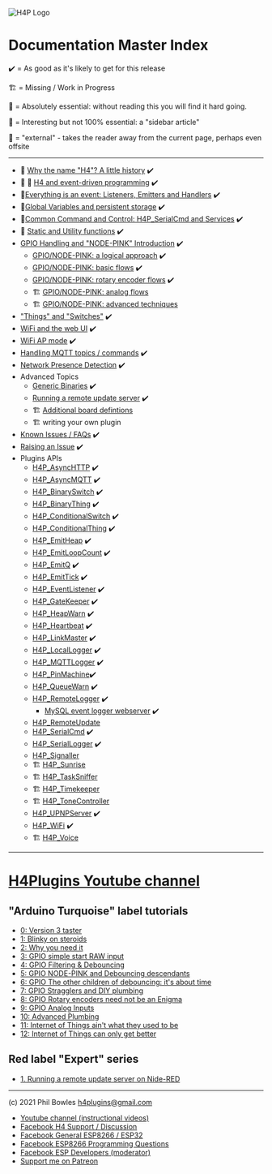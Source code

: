 ![H4P Logo](../assets/H4PLogo.png)

# Documentation Master Index

:heavy_check_mark: = As good as it's likely to get for this release

:building_construction: = Missing / Work in Progress

:gem: = Absolutely essential: without reading this you will find it hard going.

:cherry_blossom: = Interesting but not 100% essential: a "sidebar article"

:door: = "external" - takes the reader away from the current page, perhaps even offsite

---

* :cherry_blossom: [Why the name "H4"? A little history](h4.md) :heavy_check_mark:
* :gem: :door: [H4 and event-driven programming](https://github.com/philbowles/H4#why-do-i-need-it)  :heavy_check_mark:
* :gem:[Everything is an event: Listeners, Emitters and Handlers](events.md) :heavy_check_mark:
* :gem:[Global Variables and persistent storage](globals.md) :heavy_check_mark:
* :gem:[Common Command and Control: H4P_SerialCmd and Services](ccc.md) :heavy_check_mark:
* :cherry_blossom: [Static and Utility functions](statics.md) :heavy_check_mark:
* [GPIO Handling and "NODE-PINK" Introduction](nodepink.md) :heavy_check_mark:
  * [GPIO/NODE-PINK: a logical approach](logphys.md) :heavy_check_mark:
  * [GPIO/NODE-PINK: basic flows](basic.md) :heavy_check_mark:
  * [GPIO/NODE-PINK: rotary encoder flows](encoders.md) :heavy_check_mark:
  * :building_construction: [GPIO/NODE-PINK: analog flows](analog.md)
  * :building_construction: [GPIO/NODE-PINK: advanced techniques](nodepinkadv.md)
* ["Things" and "Switches"](things.md) :heavy_check_mark:
* [WiFi and the web UI](webui.md) :heavy_check_mark:
* [WiFi AP mode](apmode.md) :heavy_check_mark:
* [Handling MQTT topics / commands](mqcmds.md) :heavy_check_mark:
* [Network Presence Detection](presence.md) :heavy_check_mark:
* Advanced Topics
    * [Generic Binaries](generix.md) :heavy_check_mark:
    * [Running a remote update server](rusrv.md) :heavy_check_mark:
    * :building_construction: [Additional board defintions](boards.md)
    * :building_construction: writing your own plugin
* [Known Issues / FAQs](docs/faq.md) :heavy_check_mark:
* [Raising an Issue](docs/issues.md) :heavy_check_mark:
* Plugins APIs
  * [H4P_AsyncHTTP](h4phttp.md) :heavy_check_mark:
  * [H4P_AsyncMQTT](h4mqtt.md) :heavy_check_mark:
  * [H4P_BinarySwitch](swings.md) :heavy_check_mark:
  * [H4P_BinaryThing](swings.md) :heavy_check_mark:
  * [H4P_ConditionalSwitch](swings.md) :heavy_check_mark:
  * [H4P_ConditionalThing](swings.md) :heavy_check_mark:
  * [H4P_EmitHeap](heap.md) :heavy_check_mark:
  * [H4P_EmitLoopCount](loops.md) :heavy_check_mark:
  * [H4P_EmitQ](eq.md) :heavy_check_mark:
  * [H4P_EmitTick](tick.md) :heavy_check_mark:
  * [H4P_EventListener](ears.md) :heavy_check_mark:
  * [H4P_GateKeeper](gk.md) :heavy_check_mark:
  * [H4P_HeapWarn](h4hw.md) :heavy_check_mark:
  * [H4P_Heartbeat](beat.md) :heavy_check_mark:
  * [H4P_LinkMaster](h4plink.md) :heavy_check_mark:
  * [H4P_LocalLogger](llog.md) :heavy_check_mark:
  * [H4P_MQTTLogger](mlog.md) :heavy_check_mark:
  * [H4P_PinMachine](h4pm.md):heavy_check_mark:
  * [H4P_QueueWarn](h4qw.md) :heavy_check_mark:
  * [H4P_RemoteLogger](rlog.md) :heavy_check_mark:
    * [MySQL event logger webserver](https://github.com/philbowles/mysqlrest) :heavy_check_mark:
  * [H4P_RemoteUpdate](rupd.md)
  * [H4P_SerialCmd](h4p.md) :heavy_check_mark:
  * [H4P_SerialLogger](ears.md) :heavy_check_mark:
  * [H4P_Signaller](h4fc.md)
  * :building_construction: [H4P_Sunrise](h4pxxxx.md)
  * :building_construction: [H4P_TaskSniffer](h4pxxxx.md)
  * :building_construction: [H4P_Timekeeper](h4pxxxx.md)
  * :building_construction: [H4P_ToneController](h4pxxxx.md)
  * [H4P_UPNPServer](upnp.md) :heavy_check_mark:
  * [H4P_WiFi](h4pwifi.md) :heavy_check_mark:
  * :building_construction: [H4P_Voice](h4pvox.md)
  
 ---

 # [H4Plugins Youtube channel](https://www.youtube.com/channel/UCYi-Ko76_3p9hBUtleZRY6g)

 ## "Arduino Turquoise" label tutorials

 * [0: Version 3 taster](https://www.youtube.com/watch?v=4ySOh0ukyrc)
 * [1: Blinky on steroids](https://www.youtube.com/watch?v=SRHze-LRvN4)
 * [2: Why you need it](https://www.youtube.com/watch?v=OvOz3QPGoY0)
 * [3: GPIO simple start RAW input](https://www.youtube.com/watch?v=k-TgHK5qTWc)
 * [4: GPIO Filtering & Debouncing](https://www.youtube.com/watch?v=GflSWkZcr9g)
 * [5: GPIO NODE-PINK and Debouncing descendants](https://www.youtube.com/watch?v=VUAuQOKkLLY)
 * [6: GPIO The other children of debouncing: it's about time](https://www.youtube.com/watch?v=n6Y5OM-w2Kc)
 * [7: GPIO Stragglers and DIY plumbing](https://www.youtube.com/watch?v=SSMLsgJKotA)
 * [8: GPIO Rotary encoders need not be an Enigma](https://www.youtube.com/watch?v=4ySOh0ukyrc)
 * [9: GPIO Analog Inputs](https://www.youtube.com/watch?v=1oxsNVHloqA)
 * [10: Advanced Plumbing](https://youtu.be/yyyAttshSV0)
 * [11: Internet of Things ain't what they used to be](https://youtu.be/fLUKDAboAU8)
 * [12: Internet of Things can only get better](https://www.youtube.com/watch?v=sy7xHuKghrM)

## Red label "Expert" series

* [1. Running a remote update server on Nide-RED](https://youtu.be/zNjafa-4QEw)
  
---

(c) 2021 Phil Bowles h4plugins@gmail.com

* [Youtube channel (instructional videos)](https://www.youtube.com/channel/UCYi-Ko76_3p9hBUtleZRY6g)
* [Facebook H4  Support / Discussion](https://www.facebook.com/groups/444344099599131/)
* [Facebook General ESP8266 / ESP32](https://www.facebook.com/groups/2125820374390340/)
* [Facebook ESP8266 Programming Questions](https://www.facebook.com/groups/esp8266questions/)
* [Facebook ESP Developers (moderator)](https://www.facebook.com/groups/ESP8266/)
* [Support me on Patreon](https://patreon.com/esparto)